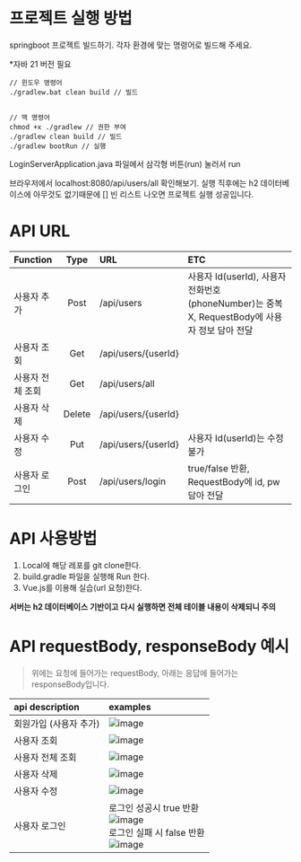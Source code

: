 # 프로젝트 실행 방법
springboot 프로젝트 빌드하기. 각자 환경에 맞는 명령어로 빌드해 주세요.

*자바 21 버전 필요

```
// 윈도우 명령어
./gradlew.bat clean build // 빌드
   

// 맥 명령어
chmod +x ./gradlew // 권한 부여
./gradlew clean build // 빌드
./gradlew bootRun // 실행

```
LoginServerApplication.java 파일에서 삼각형 버튼(run) 눌러서 run

브라우저에서 localhost:8080/api/users/all 확인해보기.
실행 직후에는 h2 데이터베이스에 아무것도 없기때문에 [] 빈 리스트 나오면 프로젝트 실행 성공입니다.


# API URL 

| Function |  Type  | URL | ETC |
|:---|:------:|:---|:---|
| 사용자 추가 |  Post  | /api/users | 사용자 Id(userId), 사용자 전화번호(phoneNumber)는 중복 X, RequestBody에 사용자 정보 담아 전달 |
| 사용자 조회 |  Get   | /api/users/{userId} | |
| 사용자 전체 조회 |  Get   | /api/users/all | |
| 사용자 삭제 | Delete | /api/users/{userId} | |
| 사용자 수정 |  Put   | /api/users/{userId} | 사용자 Id(userId)는 수정 불가 | 
| 사용자 로그인 |  Post  | /api/users/login | true/false 반환, RequestBody에 id, pw 담아 전달 | 

# API 사용방법

1. Local에 해당 레포를 git clone한다.
2. build.gradle 파일을 실행해 Run 한다.
3. Vue.js를 이용해 실습(url 요청)한다.

**서버는 h2 데이터베이스 기반이고 다시 실행하면 전체 테이블 내용이 삭제되니 주의**


# API requestBody, responseBody 예시
> 위에는 요청에 들어가는 requestBody, 아래는 응답에 들어가는 responseBody입니다.


| api description | examples |
|:---|:---|
|회원가입 (사용자 추가) | ![image](https://github.com/user-attachments/assets/c028673f-eb23-4f44-8425-3b335441b9da) |
|사용자 조회 | ![image](https://github.com/user-attachments/assets/07e8e785-cd10-45cb-8707-872181d594e6) |
| 사용자 전체 조회 | ![image](https://github.com/user-attachments/assets/fb4082ec-9b71-49b9-972b-78ec1b5841fe) |
| 사용자 삭제 | ![image](https://github.com/user-attachments/assets/ffe4b378-4c7e-4a5f-aac4-ef93cb90ebca) |
| 사용자 수정 | ![image](https://github.com/user-attachments/assets/14519f1c-37d4-4682-a8aa-57ddd7dedd96) |
| 사용자 로그인 | 로그인 성공시 true 반환 <br/> ![image](https://github.com/user-attachments/assets/ef61cb95-3dbf-41ab-b744-59121bd913d2)  <br/>  로그인 실패 시 false 반환 <br/> ![image](https://github.com/user-attachments/assets/fd3c653e-e6da-47b2-900e-1822d3dceedc) |



